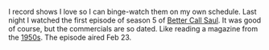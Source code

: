 I record shows I love so I can binge-watch them on my own schedule. Last night I watched the first episode of season 5 of <a href="https://www.amc.com/shows/better-call-saul">Better Call Saul</a>. It was good of course, but the commercials are so dated. Like reading a magazine from the <a href="https://www.google.com/search?safe=off&rlz=1C5CHFA_enUS743US747&sxsrf=ALeKk02kN35WVDHANRMb7Mf6B6dTtrvR0w:1587403615144&q=magazine+from+the+1950s&tbm=isch&source=univ&sa=X&ved=2ahUKEwin5eGkw_foAhV8hXIEHUqjAQgQsAR6BAgJEAE&biw=1256&bih=884">1950s</a>. The episode aired Feb 23. 
